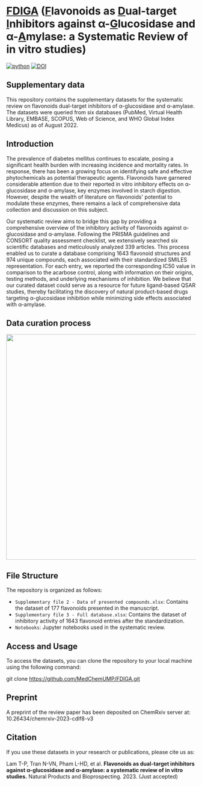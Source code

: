 #  <ins>FDIGA</ins> (<ins>F</ins>lavonoids as  <ins>D</ins>ual-target <ins>I</ins>nhibitors against α-<ins>G</ins>lucosidase and α-<ins>A</ins>mylase: a Systematic Review of in vitro studies)
[![python](https://img.shields.io/badge/python-v3.x-blue)]()
[![DOI](https://img.shields.io/badge/Preprint-chemrxiv-green)](https://doi.org/10.26434/chemrxiv-2023-cdlf8-v3)

## Supplementary data 
This repository contains the supplementary datasets for the systematic review on flavonoids dual-target inhibitors of α-glucosidase and α-amylase. The datasets were queried from six databases (PubMed, Virtual Health Library, EMBASE, SCOPUS, Web of Science, and WHO Global Index Medicus) as of August 2022.

## Introduction
The prevalence of diabetes mellitus continues to escalate, posing a significant health burden with increasing incidence and mortality rates. In response, there has been a growing focus on identifying safe and effective phytochemicals as potential therapeutic agents. Flavonoids have garnered considerable attention due to their reported in vitro inhibitory effects on α-glucosidase and α-amylase, key enzymes involved in starch digestion. However, despite the wealth of literature on flavonoids' potential to modulate these enzymes, there remains a lack of comprehensive data collection and discussion on this subject.

Our systematic review aims to bridge this gap by providing a comprehensive overview of the inhibitory activity of flavonoids against α-glucosidase and α-amylase. Following the PRISMA guidelines and CONSORT quality assessment checklist, we extensively searched six scientific databases and meticulously analyzed 339 articles. This process enabled us to curate a database comprising 1643 flavonoid structures and 974 unique compounds, each associated with their standardized SMILES representation. For each entry, we reported the corresponding IC50 value in comparison to the acarbose control, along with information on their origins, testing methods, and underlying mechanisms of inhibition. We believe that our curated dataset could serve as a resource for future ligand-based QSAR studies, thereby facilitating the discovery of natural product-based drugs targeting α-glucosidase inhibition while minimizing side effects associated with α-amylase. 


## Data curation process
<center><img src="https://github.com/phonglam3103/Systematic_review/assets/95520011/e5d12ab9-2cf0-49dd-a11c-52240e5677a9" width="600"></center>

## File Structure

The repository is organized as follows:

- `Supplementary file 2 - Data of presented compounds.xlsx`: Contains the dataset of 177 flavonoids presented in the manuscript.
- `Supplementary file 3 - Full database.xlsx`: Contains the dataset of inhibitory activity of 1643 flavonoid entries after the standardization.
- `Notebooks`: Jupyter notebooks used in the systematic review.

## Access and Usage

To access the datasets, you can clone the repository to your local machine using the following command:

git clone https://github.com/MedChemUMP/FDIGA.git

## Preprint

A preprint of the review paper has been deposited on ChemRxiv server at: 10.26434/chemrxiv-2023-cdlf8-v3

## Citation

If you use these datasets in your research or publications, please cite us as:

Lam T-P, Tran N-VN, Pham L-HD, et al. **Flavonoids as dual-target inhibitors against α-glucosidase and α-amylase: a systematic review of in vitro studies.** Natural Products and Bioprospecting. 2023. (Just accepted)
